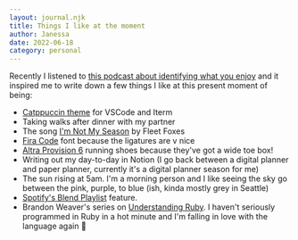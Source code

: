 ```yaml
---
layout: journal.njk
title: Things I like at the moment
author: Janessa
date: 2022-06-18
category: personal
---
```


Recently I listened to [this podcast about identifying what you enjoy](https://open.spotify.com/episode/63uj0GgUn2pKikxiskvT4N?si=zr3lHHxGRPW0wuDWwXJlXg) and it inspired me to write down a few things I like at this present moment of being:

- [Catppuccin theme](https://github.com/catppuccin/catppuccin) for VSCode and Iterm
- Taking walks after dinner with my partner
- The song [I'm Not My Season](https://www.youtube.com/watch?v=XxfyRqF3e9s&ab_channel=FleetFoxes) by Fleet Foxes
- [Fira Code](https://github.com/tonsky/FiraCode) font because the ligatures are v nice
- [Altra Provision 6](https://www.altrarunning.com/shop/women/womens-provision-6-al0a5488?variationId=130) running shoes because they've got a wide toe box!
- Writing out my day-to-day in Notion (I go back between a digital planner and paper planner, currently it's a digital planner season for me)
- The sun rising at 5am. I'm a morning person and I like seeing the sky go between the pink, purple, to blue (ish, kinda mostly grey in Seattle)
- [Spotify's Blend Playlist](https://newsroom.spotify.com/2022-03-30/discover-and-listen-to-music-with-even-more-friends-and-family-plus-some-of-your-favorite-artists-with-spotifys-newest-blend-update/) feature.
- Brandon Weaver's series on [Understanding Ruby](https://dev.to/baweaver/series/11177). I haven't seriously programmed in Ruby in a hot minute and I'm falling in love with the language again 🥰

